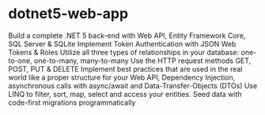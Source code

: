 # dotnet5-web-app

Build a complete .NET 5 back-end with Web API, Entity Framework Core, SQL Server & SQLite
Implement Token Authentication with JSON Web Tokens & Roles
Utilize all three types of relationships in your database: one-to-one, one-to-many, many-to-many
Use the HTTP request methods GET, POST, PUT & DELETE
Implement best practices that are used in the real world like a proper structure for your Web API, Dependency Injection, asynchronous calls with async/await and Data-Transfer-Objects (DTOs)
Use LINQ to filter, sort, map, select and access your entities.
Seed data with code-first migrations programmatically
